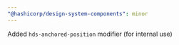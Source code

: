 ```yaml
---
"@hashicorp/design-system-components": minor
---
```


Added `hds-anchored-position` modifier (for internal use)
